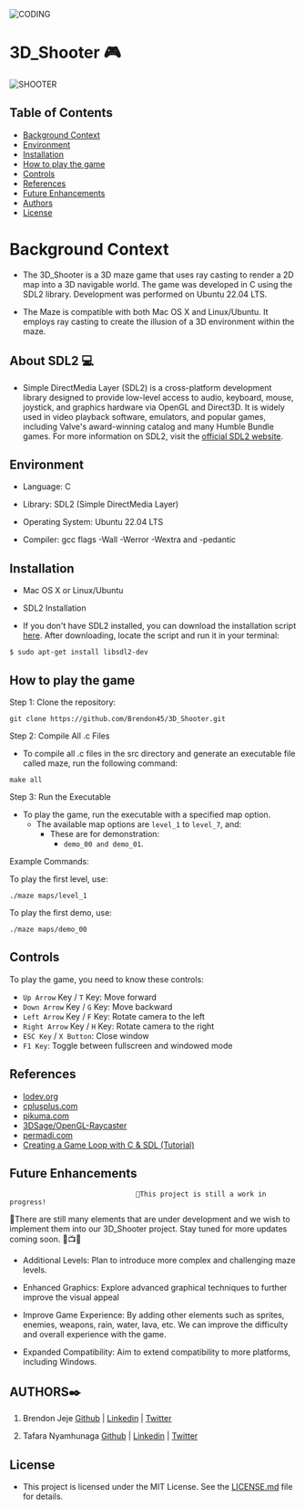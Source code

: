 ![CODING](file:///C:/Users/User/Downloads/29322d28f50cde68cd537f0dbec2fc92d82c6ae7.jpg)
# 3D_Shooter 🎮
![SHOOTER](https://user-images.githubusercontent.com/88714347/171422634-8adc8811-2559-4ba1-967f-4caf909c3f22.gif)

## Table of Contents

- [Background Context](#background-context)
- [Environment](#environment)
- [Installation](#installation)
- [How to play the game](#how-to-play-the-game)
- [Controls](#controls)
- [References](#references)
- [Future Enhancements](#future-enhancements)
- [Authors](#authors)
- [License](#license)

# Background Context

- The 3D_Shooter is a 3D maze game that uses ray casting to render a 2D map into a 3D navigable world. The game was developed in C using the SDL2 library. Development was performed on Ubuntu 22.04 LTS.

- The Maze is compatible with both Mac OS X and Linux/Ubuntu. It employs ray casting to create the illusion of a 3D environment within the maze.

## About SDL2 💻

- Simple DirectMedia Layer (SDL2) is a cross-platform development library designed to provide low-level access to audio, keyboard, mouse, joystick, and graphics hardware via OpenGL and Direct3D. It is widely used in video playback software, emulators, and popular games, including Valve's award-winning catalog and many Humble Bundle games. For more information on SDL2, visit the <a href="https://www.libsdl.org/" target="_blank" rel="noopener noreferrer">official SDL2 website</a>.

## Environment

- Language: C

- Library: SDL2 (Simple DirectMedia Layer)

- Operating System: Ubuntu 22.04 LTS

- Compiler: gcc flags -Wall -Werror -Wextra and -pedantic

## Installation

  - Mac OS X or Linux/Ubuntu
  - SDL2 Installation

- If you don't have SDL2 installed, you can download the installation script [here](https://drive.google.com/file/d/1P7mISrn8QofKOYjQ09wASLEHCzghNHnQ/view?usp=sharing). After downloading, locate the script and run it in your terminal:

```shell
$ sudo apt-get install libsdl2-dev
```

## How to play the game

Step 1: Clone the repository:

```
git clone https://github.com/Brendon45/3D_Shooter.git
```

Step 2: Compile All .c Files

- To compile all .c files in the src directory and generate an executable file called maze, run the following command:

```
make all
```

Step 3: Run the Executable

- To play the game, run the executable with a specified map option.
	- The available map options are `level_1` to `level_7`, and:
		- These are for demonstration:
			- `demo_00 and demo_01`.

Example Commands:

To play the first level, use:

`./maze maps/level_1`

To play the first demo, use:

`./maze maps/demo_00`

## Controls

To play the game, you need to know these controls:

- `Up Arrow` Key / `T` Key: Move forward
- `Down Arrow` Key / `G` Key: Move backward
- `Left Arrow` Key / `F` Key: Rotate camera to the left
- `Right Arrow` Key / `H` Key: Rotate camera to the right
- `ESC Key` / `X Button`: Close window
- `F1 Key`: Toggle between fullscreen and windowed mode

## References

- [lodev.org](https://lodev.org/)
- [cplusplus.com](https://cplusplus.com/)
- [pikuma.com](https://pikuma.com/)
- [3DSage/OpenGL-Raycaster](https://github.com/3DSage/OpenGL-Raycaster)
- [permadi.com](https://permadi.com/)
- [Creating a Game Loop with C & SDL (Tutorial)](https://youtu.be/XfZ6WrV5Z7Y?si=xAdTIsAEyzAj3pFf)

## Future Enhancements

                                   🚧This project is still a work in progress!
📍There are still many elements that are under development and we wish to implement them into our 3D_Shooter project.
                               Stay tuned for more updates coming soon. 🍿📺🍿

- Additional Levels: Plan to introduce more complex and challenging maze levels.

- Enhanced Graphics: Explore advanced graphical techniques to further improve the visual appeal

- Improve Game Experience: By adding other elements such as sprites, enemies, weapons, rain, water, lava, etc. We can improve the difficulty and overall experience with the game.

- Expanded Compatibility: Aim to extend compatibility to more platforms, including Windows.

## AUTHORS✒️

1. Brendon Jeje       [Github](https://github.com/Brendon45) | [Linkedin](https://www.linkedin.com/in/brendonjeje/) | [Twitter](https://twitter.com/brendon4545)

2. Tafara Nyamhunaga  [Github](https://github.com/Tafara-N) | [Linkedin](https://www.linkedin.com/in/tafaranyamhunga/) | [Twitter](https://twitter.com/tafaranyamhunga)

## License

- This project is licensed under the MIT License. See the [LICENSE.md](LICENSE.md) file for details.
